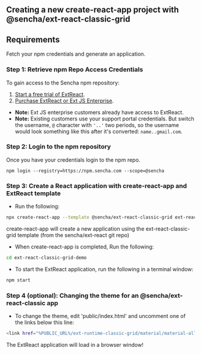 ## Creating a new create-react-app project with @sencha/ext-react-classic-grid

## Requirements
Fetch your npm credentials and generate an application.

### Step 1: Retrieve npm Repo Access Credentials
To gain access to the Sencha npm repository:

1. [Start a free trial of ExtReact](https://www.sencha.com/products/extreact/evaluate/).
2. [Purchase ExtReact or Ext JS Enterprise](https://www.sencha.com/store/).

* **Note:** Ext JS enterprise customers already have access to ExtReact.
* **Note:** Existing customers use your support portal credentials. But switch the username, `@` character with `'..'` two periods, so the username would look something like this after it's converted: `name..gmail.com`.

### Step 2: Login to the npm repository
Once you have your credentials login to the npm repo.

```
npm login --registry=https://npm.sencha.com --scope=@sencha
```

### Step 3: Create a React application with create-react-app and ExtReact template

- Run the following:

```sh
npx create-react-app --template @sencha/ext-react-classic-grid ext-react-classic-grid-demo
```

create-react-app will create a new application using the ext-react-classic-grid template
(from the sencha/ext-react git repo)

- When create-react-app is completed, Run the following:

```sh
cd ext-react-classic-grid-demo
```

- To start the ExtReact application, run the following in a terminal window:

```sh
npm start
```

### Step 4 (optional): Changing the theme for an @sencha/ext-react-classic app

- To change the theme, edit 'public/index.html' and uncomment one of the links below this line:

```sh
<link href="%PUBLIC_URL%/ext-runtime-classic-grid/material/material-all.css" rel="stylesheet" type="text/css"></link>
```

The ExtReact application will load in a browser window!
